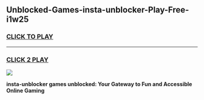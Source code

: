 
## Unblocked-Games-insta-unblocker-Play-Free-i1w25
<h3>
<a href="https://premium76.site?title=insta-unblocker&ref=12A">CLICK TO PLAY</a></h3>
<hr>

<h3>
<a href="https://premium76.site?title=insta-unblocker&ref=12A">CLICK 2 PLAY</a>
  
</h3>

<a href="https://premium76.site?title=insta-unblocker&ref=12A"><img src="https://clearcache.store/games.png"></a>


**insta-unblocker games unblocked: Your Gateway to Fun and Accessible Online Gaming**

